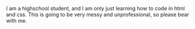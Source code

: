 I am a highschool student, and I am only just learning how to code in html and css. This is going to be very messy and unprofessional, so please bear with me.
